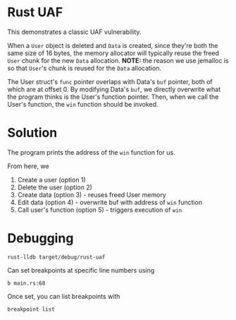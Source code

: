 # Rust UAF 

This demonstrates a classic UAF vulnerability.

When a `User` object is deleted and `Data` is created, since they're both the same size of 16 bytes, the memory allocator will typically reuse the freed `User` chunk for the new `Data` allocation. **NOTE:** the reason we use jemalloc is so that `User`'s chunk is reused for the `Data` allocation.

The User struct's `func` pointer overlaps with Data's `buf` pointer, both of which are at offset 0. By modifying Data's `buf`, we directly overwrite what the program thinks is the User's function pointer. Then, when we call the User's function, the `win` function should be invoked.

# Solution

The program prints the address of the `win` function for us.

From here, we
1. Create a user (option 1)
2. Delete the user (option 2)
3. Create data (option 3) - reuses freed User memory
4. Edit data (option 4) - overwrite buf with address of `win` function
5. Call user's function (option 5) - triggers execution of `win`

# Debugging

```
rust-lldb target/debug/rust-uaf
```

Can set breakpoints at specific line numbers using
```
b main.rs:68
```

Once set, you can list breakpoints with
```
breakpoint list
```

